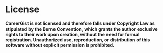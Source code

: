 # License
**CareerGist is not licensed and therefore falls under Copyright Law as stipulated by the Berne Convention, which grants the author exclusive rights to their work upon creation, without the need for formal registration. Unauthorized use, reproduction, or distribution of this software without explicit permission is prohibited.** 
